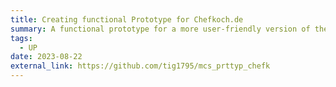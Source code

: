 ```yaml
---
title: Creating functional Prototype for Chefkoch.de
summary: A functional prototype for a more user-friendly version of the Chef website was created, and an SQL database was integrated. The prototype had to have specific functions, such as a login, registration, and search bar.
tags:
  - UP
date: 2023-08-22
external_link: https://github.com/tig1795/mcs_prttyp_chefk
---
```

